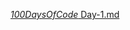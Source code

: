 

[_100DaysOfCode_ Day-1.md](https://github.com/foss2cyber/100-days-of-code/files/6663369/_100DaysOfCode_.Day-1.md)
